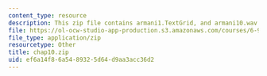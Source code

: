 ```yaml
---
content_type: resource
description: This zip file contains armani1.TextGrid, and armani10.wav files.
file: https://ol-ocw-studio-app-production.s3.amazonaws.com/courses/6-911-transcribing-prosodic-structure-of-spoken-utterances-with-tobi-january-iap-2006/ef6a14f86a5489325d64d9aa3acc36d2_chap10.zip
file_type: application/zip
resourcetype: Other
title: chap10.zip
uid: ef6a14f8-6a54-8932-5d64-d9aa3acc36d2
---
```

